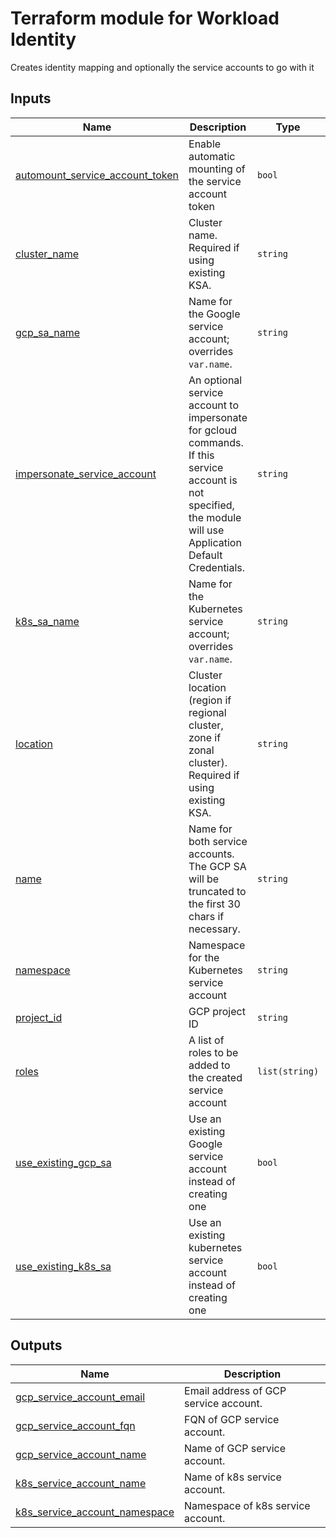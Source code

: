 <!-- BEGIN_TF_DOCS -->
# Terraform module for Workload Identity
Creates identity mapping and optionally the service
accounts to go with it

## Inputs

| Name | Description | Type | Default | Required |
|------|-------------|------|---------|:--------:|
| <a name="input_automount_service_account_token"></a> [automount\_service\_account\_token](#input\_automount\_service\_account\_token) | Enable automatic mounting of the service account token | `bool` | `false` | no |
| <a name="input_cluster_name"></a> [cluster\_name](#input\_cluster\_name) | Cluster name. Required if using existing KSA. | `string` | `""` | no |
| <a name="input_gcp_sa_name"></a> [gcp\_sa\_name](#input\_gcp\_sa\_name) | Name for the Google service account; overrides `var.name`. | `string` | `null` | no |
| <a name="input_impersonate_service_account"></a> [impersonate\_service\_account](#input\_impersonate\_service\_account) | An optional service account to impersonate for gcloud commands. If this service account is not specified, the module will use Application Default Credentials. | `string` | `""` | no |
| <a name="input_k8s_sa_name"></a> [k8s\_sa\_name](#input\_k8s\_sa\_name) | Name for the Kubernetes service account; overrides `var.name`. | `string` | `null` | no |
| <a name="input_location"></a> [location](#input\_location) | Cluster location (region if regional cluster, zone if zonal cluster). Required if using existing KSA. | `string` | `""` | no |
| <a name="input_name"></a> [name](#input\_name) | Name for both service accounts. The GCP SA will be truncated to the first 30 chars if necessary. | `string` | n/a | yes |
| <a name="input_namespace"></a> [namespace](#input\_namespace) | Namespace for the Kubernetes service account | `string` | `"default"` | no |
| <a name="input_project_id"></a> [project\_id](#input\_project\_id) | GCP project ID | `string` | n/a | yes |
| <a name="input_roles"></a> [roles](#input\_roles) | A list of roles to be added to the created service account | `list(string)` | `[]` | no |
| <a name="input_use_existing_gcp_sa"></a> [use\_existing\_gcp\_sa](#input\_use\_existing\_gcp\_sa) | Use an existing Google service account instead of creating one | `bool` | `false` | no |
| <a name="input_use_existing_k8s_sa"></a> [use\_existing\_k8s\_sa](#input\_use\_existing\_k8s\_sa) | Use an existing kubernetes service account instead of creating one | `bool` | `false` | no |

## Outputs

| Name | Description |
|------|-------------|
| <a name="output_gcp_service_account_email"></a> [gcp\_service\_account\_email](#output\_gcp\_service\_account\_email) | Email address of GCP service account. |
| <a name="output_gcp_service_account_fqn"></a> [gcp\_service\_account\_fqn](#output\_gcp\_service\_account\_fqn) | FQN of GCP service account. |
| <a name="output_gcp_service_account_name"></a> [gcp\_service\_account\_name](#output\_gcp\_service\_account\_name) | Name of GCP service account. |
| <a name="output_k8s_service_account_name"></a> [k8s\_service\_account\_name](#output\_k8s\_service\_account\_name) | Name of k8s service account. |
| <a name="output_k8s_service_account_namespace"></a> [k8s\_service\_account\_namespace](#output\_k8s\_service\_account\_namespace) | Namespace of k8s service account. |
<!-- END_TF_DOCS -->